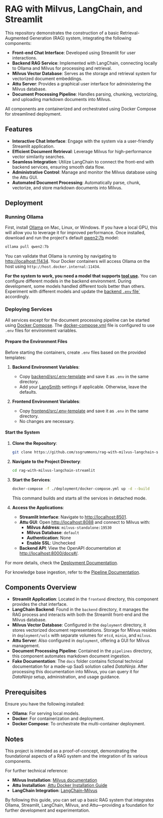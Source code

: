 # RAG with Milvus, LangChain, and Streamlit

This repository demonstrates the construction of a basic Retrieval-Augmented Generation (RAG) system, integrating the following components:

- **Front-end Chat Interface**: Developed using Streamlit for user interactions.
- **Backend RAG Service**: Implemented with LangChain, connecting locally to Ollama and Milvus for processing and retrieval.
- **Milvus Vector Database**: Serves as the storage and retrieval system for vectorized document embeddings.
- **Attu Server**: Provides a graphical user interface for administering the Milvus database.
- **Document Processing Pipeline**: Handles parsing, chunking, vectorizing, and uploading markdown documents into Milvus.

All components are containerized and orchestrated using Docker Compose for streamlined deployment.

## Features

- **Interactive Chat Interface**: Engage with the system via a user-friendly Streamlit application.
- **Efficient Document Retrieval**: Leverage Milvus for high-performance vector similarity searches.
- **Seamless Integration**: Utilize LangChain to connect the front-end with backend services, ensuring smooth data flow.
- **Administrative Control**: Manage and monitor the Milvus database using the Attu GUI.
- **Automated Document Processing**: Automatically parse, chunk, vectorize, and store markdown documents into Milvus.

## Deployment

### Running Ollama

First, install [Ollama](https://ollama.com) on Mac, Linux, or Windows. If you have a local GPU, this will allow you to leverage it for improved performance. Once installed, download and run the project's default [qwen2:7b](https://ollama.com/library/qwen2:7b) model:

```bash
ollama pull qwen2:7b
```

You can validate that Ollama is running by navigating to [http://localhost:11434](http://localhost:11434). Your Docker containers will access Ollama on the host using `http://host.docker.internal:11434`.

**For the system to work, you need a model that supports [tool use](https://ollama.com/search?c=tools).** You can configure different models in the backend environment. During development, some models handled different tools better than others. Experiment with different models and update the [backend `.env` file`](backend/src/.env-template) accordingly.

### Deploying Services

All services except for the document processing pipeline can be started using [Docker Compose](https://docs.docker.com/compose/). The [docker-compose.yml](deployment/docker-compose.yml) file is configured to use `.env` files for environment variables.

#### Prepare the Environment Files

Before starting the containers, create `.env` files based on the provided templates:

1. **Backend Environment Variables**:
   - Copy [backend/src/.env-template](backend/src/.env-template) and save it as `.env` in the same directory.
   - Add your [LangSmith](https://www.langchain.com/langsmith) settings if applicable. Otherwise, leave the defaults.

2. **Frontend Environment Variables**:
   - Copy [frontend/src/.env-template](frontend/src/.env-template) and save it as `.env` in the same directory.
   - No changes are necessary.

#### Start the System

1. **Clone the Repository**:

   ```bash
   git clone https://github.com/ssgrummons/rag-with-milvus-langchain-streamlit.git
   ```

2. **Navigate to the Project Directory**:

   ```bash
   cd rag-with-milvus-langchain-streamlit
   ```

3. **Start the Services**:

   ```bash
   docker-compose -f ./deployment/docker-compose.yml up -d --build
   ```

   This command builds and starts all the services in detached mode.

4. **Access the Applications**:

   - **Streamlit Interface**: Navigate to [http://localhost:8501](http://localhost:8501).
   - **Attu GUI**: Open [http://localhost:8088](http://localhost:8088) and connect to Milvus with:
     - **Milvus Address**: `milvus-standalone:19530`
     - **Milvus Database**: `default`
     - **Authentication**: None
     - **Enable SSL**: Unchecked
   - **Backend API**: View the OpenAPI documentation at [http://localhost:8000/docs#/](http://localhost:8000/docs#/).

For more details, check the [Deployment Documentation](deployment/README.md).

For knowledge base ingestion, refer to the [Pipeline Documentation](pipelines/README.md).

## Components Overview

- **Streamlit Application**: Located in the `frontend` directory, this component provides the chat interface.
- **LangChain Backend**: Found in the `backend` directory, it manages the RAG process and interacts with both the Streamlit front-end and the Milvus database.
- **Milvus Vector Database**: Configured in the `deployment` directory, it stores vectorized document representations. Storage for Milvus resides in `deployment/vols` with separate volumes for `etcd`, `minio`, and `milvus`.
- **Attu Server**: Also configured in `deployment`, offering a GUI for Milvus management.
- **Document Processing Pipeline**: Contained in the `pipelines` directory, this component automates markdown document ingestion.
- **Fake Documentation**: The `docs` folder contains fictional technical documentation for a made-up SaaS solution called *DataNinja*. After processing this documentation into Milvus, you can query it for *DataNinja* setup, administration, and usage guidance.

## Prerequisites

Ensure you have the following installed:

- **Ollama**: For serving local models.
- **Docker**: For containerization and deployment.
- **Docker Compose**: To orchestrate the multi-container deployment.

## Notes

This project is intended as a proof-of-concept, demonstrating the foundational aspects of a RAG system and the integration of its various components.

For further technical reference:

- **Milvus Installation**: [Milvus documentation](https://milvus.io/docs/install_standalone-docker-compose.md)
- **Attu Installation**: [Attu Docker Installation Guide](https://milvus.io/docs/v2.2.x/attu_install-docker.md)
- **LangChain Integration**: [LangChain-Milvus](https://github.com/langchain-ai/langchain-milvus)

By following this guide, you can set up a basic RAG system that integrates Ollama, Streamlit, LangChain, Milvus, and Attu—providing a foundation for further development and experimentation.


